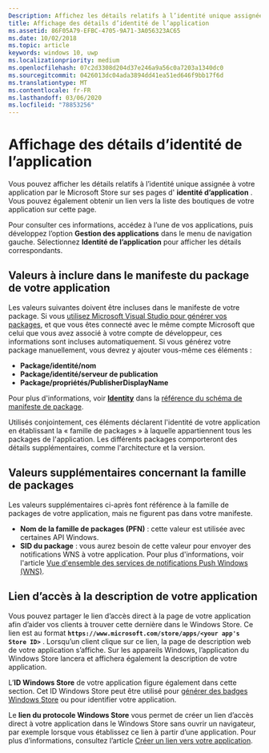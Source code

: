 ```yaml
---
Description: Affichez les détails relatifs à l’identité unique assignée à votre application par le Microsoft Store et recevez un lien vers la liste des boutiques de votre application.
title: Affichage des détails d’identité de l’application
ms.assetid: 86F05A79-EFBC-4705-9A71-3A056323AC65
ms.date: 10/02/2018
ms.topic: article
keywords: windows 10, uwp
ms.localizationpriority: medium
ms.openlocfilehash: 07c2d3308d204d37e246a9a56c0a7203a1340dc0
ms.sourcegitcommit: 0426013dc04ada3894dd41ea51ed646f9bb17f6d
ms.translationtype: MT
ms.contentlocale: fr-FR
ms.lasthandoff: 03/06/2020
ms.locfileid: "78853256"
---
```

# <a name="view-app-identity-details"></a>Affichage des détails d’identité de l’application


Vous pouvez afficher les détails relatifs à l’identité unique assignée à votre application par le Microsoft Store sur ses pages d' **identité d’application** . Vous pouvez également obtenir un lien vers la liste des boutiques de votre application sur cette page.

Pour consulter ces informations, accédez à l’une de vos applications, puis développez l’option **Gestion des applications** dans le menu de navigation gauche. Sélectionnez **Identité de l’application** pour afficher les détails correspondants.


## <a name="values-to-include-in-your-app-package-manifest"></a>Valeurs à inclure dans le manifeste du package de votre application

Les valeurs suivantes doivent être incluses dans le manifeste de votre package. Si vous [utilisez Microsoft Visual Studio pour générer vos packages](/windows/msix/package/packaging-uwp-apps), et que vous êtes connecté avec le même compte Microsoft que celui que vous avez associé à votre compte de développeur, ces informations sont incluses automatiquement. Si vous générez votre package manuellement, vous devrez y ajouter vous-même ces éléments :

-   **Package/identité/nom**
-   **Package/identité/serveur de publication**
-   **Package/propriétés/PublisherDisplayName**

Pour plus d'informations, voir [**Identity**](https://docs.microsoft.com/uwp/schemas/appxpackage/uapmanifestschema/element-identity) dans la [référence du schéma de manifeste de package](https://docs.microsoft.com/uwp/schemas/appxpackage/uapmanifestschema/schema-root).

Utilisés conjointement, ces éléments déclarent l'identité de votre application en établissant la « famille de packages » à laquelle appartiennent tous les packages de l'application. Les différents packages comporteront des détails supplémentaires, comme l'architecture et la version.


## <a name="additional-values-for-package-family"></a>Valeurs supplémentaires concernant la famille de packages

Les valeurs supplémentaires ci-après font référence à la famille de packages de votre application, mais ne figurent pas dans votre manifeste.

-   **Nom de la famille de packages (PFN)** : cette valeur est utilisée avec certaines API Windows.
-   **SID du package** : vous aurez besoin de cette valeur pour envoyer des notifications WNS à votre application. Pour plus d'informations, voir l'article [Vue d'ensemble des services de notifications Push Windows (WNS)](../design/shell/tiles-and-notifications/windows-push-notification-services--wns--overview.md).


## <a name="link-to-your-apps-listing"></a>Lien d’accès à la description de votre application

Vous pouvez partager le lien d’accès direct à la page de votre application afin d’aider vos clients à trouver cette dernière dans le Windows Store. Ce lien est au format **`https://www.microsoft.com/store/apps/<your app's Store ID>`** . Lorsqu’un client clique sur ce lien, la page de description web de votre application s’affiche. Sur les appareils Windows, l’application du Windows Store lancera et affichera également la description de votre application.

L’**ID Windows Store** de votre application figure également dans cette section. Cet ID Windows Store peut être utilisé pour [générer des badges Windows Store](https://developer.microsoft.com/store/badges) ou pour identifier votre application.

Le **lien du protocole Windows Store** vous permet de créer un lien d’accès direct à votre application dans le Windows Store sans ouvrir un navigateur, par exemple lorsque vous établissez ce lien à partir d’une application. Pour plus d’informations, consultez l’article [Créer un lien vers votre application](link-to-your-app.md).



 

 




